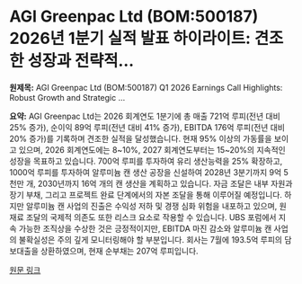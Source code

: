 # AGI Greenpac Ltd (BOM:500187) 2026년 1분기 실적 발표 하이라이트: 견조한 성장과 전략적…

**원제목:** AGI Greenpac Ltd (BOM:500187) Q1 2026 Earnings Call Highlights: Robust Growth and Strategic ...

**요약:** AGI Greenpac Ltd는 2026 회계연도 1분기에 총 매출 721억 루피(전년 대비 25% 증가), 순이익 89억 루피(전년 대비 41% 증가), EBITDA 176억 루피(전년 대비 20% 증가)를 기록하며 견조한 실적을 달성했습니다.  현재 95% 이상의 가동률을 보이고 있으며,  2026 회계연도에는 8~10%, 2027 회계연도부터는 15~20%의 지속적인 성장을 목표하고 있습니다.  700억 루피를 투자하여 유리 생산능력을 25% 확장하고, 1000억 루피를 투자하여 알루미늄 캔 생산 공장을 신설하여 2028년 3분기까지 9억 5천만 개, 2030년까지 16억 개의 캔 생산을 계획하고 있습니다.  자금 조달은 내부 자원과 장기 부채, 그리고 프로젝트 완료 단계에서의 자본 조달을 통해 이루어질 예정입니다.  하지만 알루미늄 캔 사업의 진출은 수익성 저하 및 경쟁 심화 위험을 내포하고 있으며, 원재료 조달의 국제적 의존도 또한 리스크 요소로 작용할 수 있습니다.  UBS 포럼에서 지속 가능한 조직상을 수상한 것은 긍정적이지만, EBITDA 마진 감소와 알루미늄 캔 사업의 불확실성은 주의 깊게 모니터링해야 할 부분입니다.  회사는 7월에 193.5억 루피의 담보대출을 상환하였으며, 현재 순부채는 207억 루피입니다.

[원문 링크](https://au.finance.yahoo.com/news/agi-greenpac-ltd-bom-500187-070305857.html)
